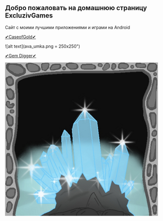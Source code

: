 ## Добро пожаловать на домашнюю страницу ExcluzivGames
Сайт с моими лучшими приложениями и играми на Android

[✔CaseofGold✔](#я-ссылка "https://play.google.com/store/apps/details?id=com.clickmoney")

![alt text](ava_umka.png = 250x250")

[✔Gem Digger✔](#я-ссылка "https://play.google.com/store/apps/details?id=com.digger")

![alt text](ikon.png "✔Gem Digger✔")

